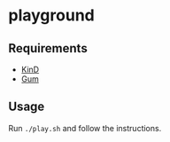 # playground

## Requirements

- [KinD](https://kind.sigs.k8s.io/docs/user/quick-start/#installation)
- [Gum](https://github.com/charmbracelet/gum?tab=readme-ov-file#installation)

## Usage

Run `./play.sh` and follow the instructions.